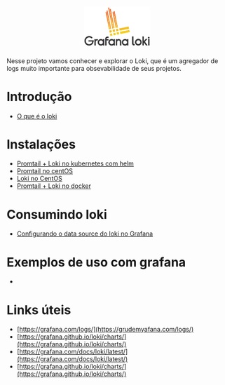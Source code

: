 
<h1 align="center">
    <img src="./images/loki_logo.png" width="150">
</h1>

Nesse projeto vamos conhecer e explorar o Loki, que é um agregador de logs muito importante para obsevabilidade de seus projetos.

# Introdução
- [O que é o loki](01-o-que-e-o-loki.md)

# Instalações
- [Promtail + Loki no kubernetes com helm](./05-kubernetes-helm.md)
- [Promtail no centOS](./03-centos-7-promtail.md)
- [Loki no CentOS](./04-centos-7-loki.md)
- [Promtail + Loki no docker](./02-docker.md)
# Consumindo loki
- [Configurando o data source do loki no Grafana](./06-grafana-data-source.md)
  
# Exemplos de uso com grafana
- 

# Links úteis
- [https://grafana.com/logs/](https://grudemyafana.com/logs/)
- [https://grafana.github.io/loki/charts/](https://grafana.github.io/loki/charts/)
- [https://grafana.com/docs/loki/latest/](https://grafana.com/docs/loki/latest/)
- [https://grafana.github.io/loki/charts/](https://grafana.github.io/loki/charts/)